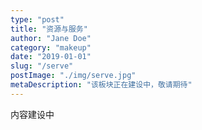 ```yaml
---
type: "post"
title: "资源与服务"
author: "Jane Doe"
category: "makeup"
date: "2019-01-01"
slug: "/serve"
postImage: "./img/serve.jpg"
metaDescription: "该板块正在建设中，敬请期待"
---
```


内容建设中
